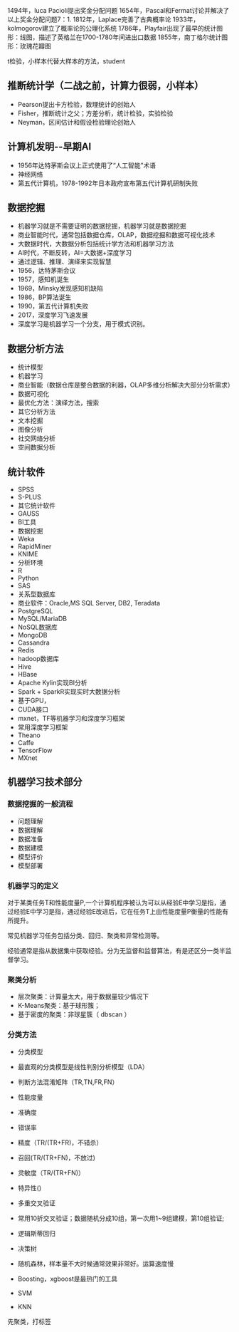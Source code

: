 1494年，luca Pacioli提出奖金分配问题
1654年，Pascal和Fermat讨论并解决了以上奖金分配问题7：1.
1812年，Laplace完善了古典概率论
1933年，kolmogorov建立了概率论的公理化系统
1786年，Playfair出现了最早的统计图形：线图，描述了英格兰在1700-1780年间进出口数据
1855年，南丁格尔统计图形：玫瑰花瓣图

t检验，小样本代替大样本的方法，student

## 推断统计学（二战之前，计算力很弱，小样本）
 - Pearson提出卡方检验，数理统计的创始人
 - Fisher，推断统计之父；方差分析，统计检验，实验检验
 - Neyman，区间估计和假设检验理论创始人

## 计算机发明--早期AI
 - 1956年达特茅斯会议上正式使用了“人工智能”术语
 - 神经网络
 - 第五代计算机，1978-1992年日本政府宣布第五代计算机研制失败

## 数据挖掘
 - 机器学习就是不需要证明的数据挖掘，机器学习就是数据挖掘
 - 商业智能时代，通常包括数据仓库，OLAP，数据挖掘和数据可视化技术
 - 大数据时代，大数据分析包括统计学方法和机器学习方法
 - AI时代，不断反转，AI=大数据+深度学习
  - 通过逻辑、推理、演绎来实现智慧
  - 1956，达特茅斯会议
  - 1957，感知机诞生
  - 1969，Minsky发现感知机缺陷
  - 1986，BP算法诞生
  - 1990，第五代计算机失败
  - 2017，深度学习飞速发展
  - 深度学习是机器学习一个分支，用于模式识别。

## 数据分析方法
 - 统计模型
 - 机器学习
 - 商业智能（数据仓库是整合数据的利器，OLAP多维分析解决大部分分析需求）
 - 数据可视化
 - 最优化方法：演绎方法，搜索
 - 其它分析方法
  - 文本挖掘
  - 图像分析
  - 社交网络分析
  - 空间数据分析

## 统计软件
 - SPSS
 - S-PLUS
 - 其它统计软件
  - GAUSS
 - BI工具
 - 数据挖掘
  - Weka
  - RapidMiner
  - KNIME
 - 分析环境
  - R
  - Python
  - SAS
 - 关系型数据库
  - 商业软件：Oracle,MS SQL Server, DB2, Teradata
  - PostgreSQL
  - MySQL/MariaDB
 - NoSQL数据库
  - MongoDB
  - Cassandra
  - Redis
 - hadoop数据库
  - Hive
  - HBase
  - Apache Kylin实现BI分析
  - Spark + SparkR实现实时大数据分析
  - 基于GPU，
   - CUDA接口
   - mxnet，TF等机器学习和深度学习框架  
 - 常用深度学习框架
  - Theano
  - Caffe
  - TensorFlow
  - MXnet 

## 机器学习技术部分

### 数据挖掘的一般流程
 - 问题理解
 - 数据理解
 - 数据准备
 - 数据建模
 - 模型评价
 - 模型部署

### 机器学习的定义
对于某类任务T和性能度量P,一个计算机程序被认为可以从经验E中学习是指，通过经验E中学习是指，通过经验E改进后，它在任务T上由性能度量P衡量的性能有所提升。

常见机器学习任务包括分类、回归、聚类和异常检测等。

经验通常是指从数据集中获取经验。分为无监督和监督算法，有是还区分一类半监督学习。

### 聚类分析
 - 层次聚类：计算量太大，用于数据量较少情况下
 - K-Means聚类：基于球形簇；
 - 基于密度的聚类：非球星簇（ dbscan ）

### 分类方法
 - 分类模型
  - 最直观的分类模型是线性判别分析模型（LDA）
  - 判断方法混淆矩阵（TR,TN,FR,FN） 

 - 性能度量
  - 准确度
  - 错误率
  - 精度（TR/(TR+FR)，不错杀）
  - 召回(TR/(TR+FN)，不放过)
  - 灵敏度（TR/(TR+FN)）
  - 特异性()
  - 多重交叉验证
   - 常用10折交叉验证；数据随机分成10组，第一次用1~9组建模，第10组验证; 
   - 逻辑斯蒂回归
   - 决策树
   - 随机森林，样本量不大时候通常效果非常好。运算速度慢
   - Boosting，xgboost是最热门的工具
   - SVM
   - KNN

先聚类，打标签
